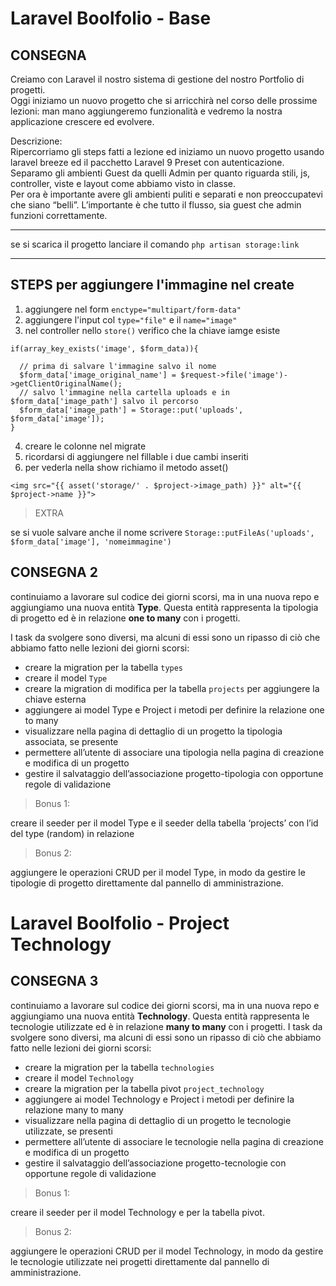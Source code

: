 # **Laravel Boolfolio - Base**

## CONSEGNA 

Creiamo con Laravel il nostro sistema di gestione del nostro Portfolio di progetti. <br>
Oggi iniziamo un nuovo progetto che si arricchirà nel corso delle prossime lezioni: man mano aggiungeremo funzionalità e vedremo la nostra applicazione crescere ed evolvere.

Descrizione: <br>
Ripercorriamo gli steps fatti a lezione ed iniziamo un nuovo progetto usando laravel breeze ed il pacchetto Laravel 9 Preset con autenticazione.
Separamo gli ambienti Guest da quelli Admin per quanto riguarda stili, js, controller, viste e layout come abbiamo visto in classe. <br>
Per ora è importante avere gli ambienti puliti e separati e non preoccupatevi che siano “belli”. L’importante è che tutto il flusso, sia guest che admin funzioni correttamente.

---

se si scarica il progetto lanciare il comando `php artisan storage:link`

---
## STEPS per aggiungere l'immagine nel create
1. aggiungere nel form `enctype="multipart/form-data"`
2. aggiungere l'input col `type="file"` e il `name="image"`
3. nel controller nello `store()` verifico che la chiave iamge esiste 
```
if(array_key_exists('image', $form_data)){

  // prima di salvare l'immagine salvo il nome
  $form_data['image_original_name'] = $request->file('image')->getClientOriginalName();
  // salvo l'immagine nella cartella uploads e in $form_data['image_path'] salvo il percorso
  $form_data['image_path'] = Storage::put('uploads', $form_data['image']);
}
```
4. creare le colonne nel migrate 
5. ricordarsi di aggiungere nel fillable i due cambi inseriti
6. per vederla nella show richiamo il metodo asset()
```
<img src="{{ asset('storage/' . $project->image_path) }}" alt="{{ $project->name }}">
```

>EXTRA 

se si vuole salvare anche il nome scrivere `Storage::putFileAs('uploads', $form_data['image'], 'nomeimmagine')`

## CONSEGNA 2

continuiamo a lavorare sul codice dei giorni scorsi, ma in una nuova repo e aggiungiamo una nuova entità **Type**. Questa entità rappresenta la tipologia di progetto ed è in relazione **one to many** con i progetti. 

I task da svolgere sono diversi, ma alcuni di essi sono un ripasso di ciò che abbiamo fatto nelle lezioni dei giorni scorsi:
- creare la migration per la tabella `types`
- creare il model `Type`
- creare la migration di modifica per la tabella `projects` per aggiungere la chiave esterna
- aggiungere ai model Type e Project i metodi per definire la relazione one to many
- visualizzare nella pagina di dettaglio di un progetto la tipologia associata, se presente
- permettere all’utente di associare una tipologia nella pagina di creazione e modifica di un progetto
- gestire il salvataggio dell’associazione progetto-tipologia con opportune regole di validazione

>Bonus 1: 

creare il seeder per il model Type e il seeder della tabella ‘projects’ con l’id del type (random) in relazione

>Bonus 2:

aggiungere le operazioni CRUD per il model Type, in modo da gestire le tipologie di progetto direttamente dal pannello di amministrazione.

# **Laravel Boolfolio - Project Technology**

## CONSEGNA 3

continuiamo a lavorare sul codice dei giorni scorsi, ma in una nuova repo e aggiungiamo una nuova entità **Technology**. Questa entità rappresenta le tecnologie utilizzate ed è in relazione **many to many** con i progetti.
I task da svolgere sono diversi, ma alcuni di essi sono un ripasso di ciò che abbiamo fatto nelle lezioni dei giorni scorsi:
- creare la migration per la tabella `technologies`
- creare il model `Technology`
- creare la migration per la tabella pivot `project_technology`
- aggiungere ai model Technology e Project i metodi per definire la relazione many to many
- visualizzare nella pagina di dettaglio di un progetto le tecnologie utilizzate, se presenti
- permettere all’utente di associare le tecnologie nella pagina di creazione e modifica di un progetto
- gestire il salvataggio dell’associazione progetto-tecnologie con opportune regole di validazione

>Bonus 1:

creare il seeder per il model Technology e per la tabella pivot.
>Bonus 2:

aggiungere le operazioni CRUD per il model Technology, in modo da gestire le tecnologie utilizzate nei progetti direttamente dal pannello di amministrazione.
